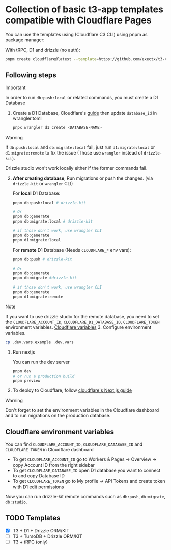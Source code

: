 # Collection of basic t3-app templates compatible with Cloudflare Pages

You can use the templates using (Cloudflare C3 CLI) using pnpm as package manager:

With tRPC, D1 and drizzle (no auth):

```sh
pnpm create cloudflare@latest --template=https://github.com/exectx/t3-cloudflare/templates/d1
```

## Following steps

> [!IMPORTANT]
> In order to run `db:push:local` or related commands, you must create a D1 Database

1. Create a D1 Database, Cloudflare's [guide](https://developers.cloudflare.com/d1/get-started/#3-create-a-database) then update `database_id` in wrangler.toml

   ```sh
   pnpx wrangler d1 create <DATABASE-NAME>
   ```

> [!WARNING]
> If `db:push:local` and `db:migrate:local` fail, just run `d1:migrate:local` or `d1:migrate:remote` to fix the issue (Those use `wrangler` instead of `drizzle-kit`).
>
> Drizzle studio won't work locally either if the former commands fail.

2. **After creating database**, Run migrations or push the changes. (via `drizzle-kit` or `wrangler` CLI)

   For **local** D1 Database:

   ```sh
   pnpm db:push:local # drizzle-kit
   ```

   ```sh
   # Or
   pnpm db:generate
   pnpm db:migrate:local # drizzle-kit
   ```

   ```sh
   # if those don't work, use wrangler CLI
   pnpm db:generate
   pnpm d1:migrate:local
   ```

   For **remote** D1 Database (Needs `CLOUDFLARE_*` env vars):

   ```sh
   pnpm db:push # drizzle-kit
   ```

   ```sh
   # Or
   pnpm db:generate
   pnpm db:migrate #drizzle-kit
   ```

   ```sh
   # if those don't work, use wrangler CLI
   pnpm db:generate
   pnpm d1:migrate:remote
   ```

> [!NOTE]
> If you want to use drizzle studio for the remote database, you need to set the `CLOUDFLARE_ACCOUNT_ID`, `CLOUDFLARE_D1_DATABASE_ID`, `CLOUDFLARE_TOKEN` environment variables. [Cloudflare variables](#cloudflare-environment-variables) 3. Configure environment variables.

```sh
cp .dev.vars.example .dev.vars
```

1. Run nextjs

   You can run the dev server

   ```sh
   pnpm dev
   # or run a production build
   pnpm preview
   ```

1. To deploy to Cloudflare, follow [cloudflare's Next.js guide](https://developers.cloudflare.com/pages/framework-guides/nextjs/deploy-a-nextjs-site/#connect-your-application-to-the-github-repository-via-the-cloudflare-dashboard)

> [!WARNING]
> Don't forget to set the environment variables in the Cloudflare dashboard and to run migrations on the production database.

## Cloudflare environment variables

You can find `CLOUDFLARE_ACCOUNT_ID`, `CLOUDFLARE_DATABASE_ID` and `CLOUDFLARE_TOKEN` in Cloudflare dashboard

- To get `CLOUDFLARE_ACCOUNT_ID` go to Workers & Pages -> Overview -> copy Account ID from the right sidebar
- To get `CLOUDFLARE_DATABASE_ID` open D1 database you want to connect to and copy Database ID
- To get `CLOUDFLARE_TOKEN` go to My profile -> API Tokens and create token with D1 edit permissions

Now you can run drizzle-kit remote commands such as `db:push`, `db:migrate`, `db:studio`.

## TODO Templates

- [x] T3 + D1 + Drizzle ORM/KIT
- [ ] T3 + TursoDB + Drizzle ORM/KIT
- [ ] T3 + tRPC (only)
